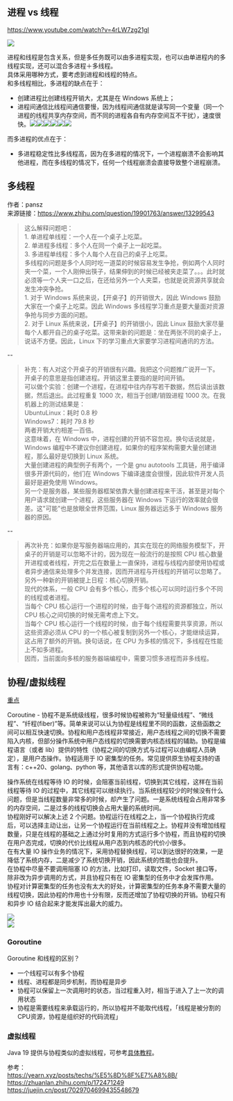 ## 进程 vs 线程
https://www.youtube.com/watch?v=4rLW7zg21gI  

![](./process-vs-thread.png)  

进程和线程是包含关系，但是多任务既可以由多进程实现，也可以由单进程内的多线程实现，还可以混合多进程＋多线程。  
具体采用哪种方式，要考虑到进程和线程的特点。  
和多线程相比，多进程的缺点在于：  
* 创建进程比创建线程开销大，尤其是在 Windows 系统上；
* 进程间通信比线程间通信要慢，因为线程间通信就是读写同一个变量（同一个进程的线程共享内存空间，而不同的进程各自有内存空间互不干扰），速度很快。![](./同一进程的多线程内存分配.png)![](./进程%20Context%20Switch%201.png)![](./进程%20Context%20Switch%202.png)![](./线程%20Context%20Switch%201.png)![](./线程%20Context%20Switch%202.png)![](./线程%20Context%20Switch%203.png)
  
而多进程的优点在于：  
* 多进程稳定性比多线程高，因为在多进程的情况下，一个进程崩溃不会影响其他进程，而在多线程的情况下，任何一个线程崩溃会直接导致整个进程崩溃。  
  
## 多线程
作者：pansz  
来源链接：https://www.zhihu.com/question/19901763/answer/13299543  
  
> 这么解释问题吧：  
    1. 单进程单线程：一个人在一个桌子上吃菜。  
    2. 单进程多线程：多个人在同一个桌子上一起吃菜。  
    3. 多进程单线程：多个人每个人在自己的桌子上吃菜。  
> 多线程的问题是多个人同时吃一道菜的时候容易发生争抢，例如两个人同时夹一个菜，一个人刚伸出筷子，结果伸到的时候已经被夹走菜了。。。此时就必须等一个人夹一口之后，在还给另外一个人夹菜，也就是说资源共享就会发生冲突争抢。  
    1. 对于 Windows 系统来说，【开桌子】的开销很大，因此 Windows 鼓励大家在一个桌子上吃菜。因此 Windows 多线程学习重点是要大量面对资源争抢与同步方面的问题。  
    2. 对于 Linux 系统来说，【开桌子】的开销很小，因此 Linux 鼓励大家尽量每个人都开自己的桌子吃菜。这带来新的问题是：坐在两张不同的桌子上，说话不方便。因此，Linux 下的学习重点大家要学习进程间通讯的方法。  
  
--  
> 补充：有人对这个开桌子的开销很有兴趣。我把这个问题推广说开一下。  
开桌子的意思是指创建进程。开销这里主要指的是时间开销。  
可以做个实验：创建一个进程，在进程中往内存写若干数据，然后读出该数据，然后退出。此过程重复 1000 次，相当于创建/销毁进程 1000 次。在我机器上的测试结果是：  
UbuntuLinux：耗时 0.8 秒  
Windows7：耗时 79.8 秒  
两者开销大约相差一百倍。  
这意味着，在 Windows 中，进程创建的开销不容忽视。换句话说就是，Windows 编程中不建议你创建进程，如果你的程序架构需要大量创建进程，那么最好是切换到 Linux 系统。  
大量创建进程的典型例子有两个，一个是 gnu autotools 工具链，用于编译很多开源代码的，他们在 Windows 下编译速度会很慢，因此软件开发人员最好是避免使用 Windows。  
另一个是服务器，某些服务器框架依靠大量创建进程来干活，甚至是对每个用户请求就创建一个进程，这些服务器在 Windows 下运行的效率就会很差。这"可能"也是放眼全世界范围，Linux 服务器远远多于 Windows 服务器的原因。  
  
--  
> 再次补充：如果你是写服务器端应用的，其实在现在的网络服务模型下，开桌子的开销是可以忽略不计的，因为现在一般流行的是按照 CPU 核心数量开进程或者线程，开完之后在数量上一直保持，进程与线程内部使用协程或者异步通信来处理多个并发连接，因而开进程与开线程的开销可以忽略了。  
另外一种新的开销被提上日程：核心切换开销。  
现代的体系，一般 CPU 会有多个核心，而多个核心可以同时运行多个不同的线程或者进程。  
当每个 CPU 核心运行一个进程的时候，由于每个进程的资源都独立，所以 CPU 核心之间切换的时候无需考虑上下文。  
当每个 CPU 核心运行一个线程的时候，由于每个线程需要共享资源，所以这些资源必须从 CPU 的一个核心被复制到另外一个核心，才能继续运算，这占用了额外的开销。换句话说，在 CPU 为多核的情况下，多线程在性能上不如多进程。  
因而，当前面向多核的服务器端编程中，需要习惯多进程而非多线程。  

## 协程/虚拟线程
[重点](./并发编程模型.md#gmp-模型)  

Coroutine - 协程不是系统级线程，很多时候协程被称为“轻量级线程”、“微线程”、“纤程(fiber)”等。简单来说可以认为协程是线程里不同的函数，这些函数之间可以相互快速切换。协程和用户态线程非常接近，用户态线程之间的切换不需要陷入内核，但部分操作系统中用户态线程的切换需要内核态线程的辅助。协程是编程语言（或者 lib）提供的特性（协程之间的切换方式与过程可以由编程人员确定），是用户态操作。协程适用于 IO 密集型的任务。常见提供原生协程支持的语言有：c++20、golang、python 等，其他语言以库的形式提供协程功能。  

操作系统在线程等待 IO 的时候，会阻塞当前线程，切换到其它线程，这样在当前线程等待 IO 的过程中，其它线程可以继续执行。当系统线程较少的时候没有什么问题，但是当线程数量非常多的时候，却产生了问题。一是系统线程会占用非常多的内存空间，二是过多的线程切换会占用大量的系统时间。  
协程刚好可以解决上述 2 个问题。协程运行在线程之上，当一个协程执行完成后，可以选择主动让出，让另一个协程运行在当前线程之上。协程并没有增加线程数量，只是在线程的基础之上通过分时复用的方式运行多个协程，而且协程的切换在用户态完成，切换的代价比线程从用户态到内核态的代价小很多。  
在有大量 IO 操作业务的情况下，采用协程替换线程，可以到达很好的效果，一是降低了系统内存，二是减少了系统切换开销，因此系统的性能也会提升。  
在协程中尽量不要调用阻塞 IO 的方法，比如打印，读取文件，Socket 接口等，除非改为异步调用的方式，并且协程只有在 IO 密集型的任务中才会发挥作用。  
协程对计算密集型的任务也没有太大的好处，计算密集型的任务本身不需要大量的线程切换，因此协程的作用也十分有限，反而还增加了协程切换的开销。协程只有和异步 IO 结合起来才能发挥出最大的威力。  

![](./Fiber.png)  
![](./Coroutine.png)  

### Goroutine
Goroutine 和线程的区别？  
* 一个线程可以有多个协程
* 线程、进程都是同步机制，而协程是异步
* 协程可以保留上一次调用时的状态，当过程重入时，相当于进入了上一次的调用状态
* 协程是需要线程来承载运行的，所以协程并不能取代线程，「线程是被分割的CPU资源，协程是组织好的代码流程」

### 虚拟线程
Java 19 提供与协程类似的虚拟线程，可参考[具体教程](./并发与并行(Java)/README.md#虚拟线程)。  

参考：  
https://yearn.xyz/posts/techs/%E5%8D%8F%E7%A8%8B/  
https://zhuanlan.zhihu.com/p/172471249  
https://juejin.cn/post/7029704699435548679  
